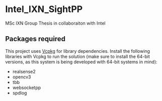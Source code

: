 # Intel_IXN_SightPP
MSc IXN Group Thesis in collaboraiton with Intel

## Packages required
This project uses [Vcpkg](https://github.com/Microsoft/vcpkg) for library dependencies. Install the following libraries with Vcpkg to run the solution (make sure to install the 64-bit versions, as this system is being developed with 64-bit systems in mind):

* realsense2
* opencv3
* tbb
* websocketpp
* spdlog
